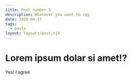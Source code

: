 ```yaml
---
title: Post number 5
description: Whatever you want to say
date: 2020-04-17
tags:
  - posts
layout: layouts/post.njk
---
```


# Lorem ipsum dolar si amet!?

Yes! I agree
